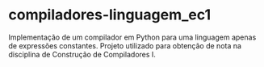 # compiladores-linguagem_ec1
Implementação de um compilador em Python para uma linguagem apenas de expressões constantes. Projeto utilizado para obtenção de nota na disciplina de Construção de Compiladores I. 
